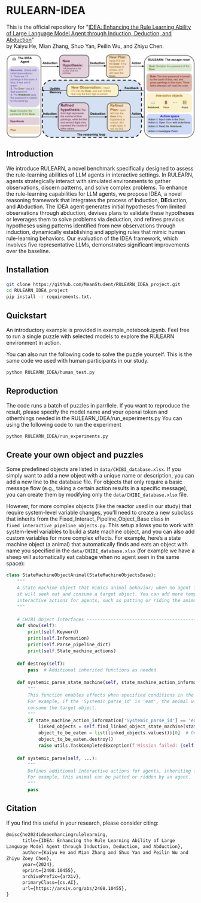 # RULEARN-IDEA
This is the official repository for "[IDEA: Enhancing the Rule Learning Ability of Large Language Model Agent through Induction, Deduction, and Abduction]([https://arxiv.org/abs/2310.01405](https://arxiv.org/abs/2408.10455))"  
by Kaiyu He, Mian Zhang, Shuo Yan, Peilin Wu, and Zhiyu Chen.

<img align="center" src="figures/RULEARN_IDEA_introduction.png" width="750">

## Introduction
We introduce RULEARN, a novel benchmark specifically designed to assess the rule-learning abilities of LLM agents in interactive settings. In RULEARN, agents strategically interact with simulated environments to gather observations, discern patterns, and solve complex problems. To enhance the rule-learning capabilities for LLM agents, we propose IDEA, a novel reasoning framework that integrates the process of **I**nduction, **DE**duction, and **A**bduction. The IDEA agent generates initial hypotheses from limited observations through abduction, devises plans to validate these hypotheses or leverages them to solve problems via deduction, and refines previous hypotheses using patterns identified from new observations through induction, dynamically establishing and applying rules that mimic human rule-learning behaviors. Our evaluation of the IDEA framework, which involves five representative LLMs, demonstrates significant improvements over the baseline.

## Installation

```bash
git clone https://github.com/MeanStudent/RULEARN_IDEA_project.git
cd RULEARN_IDEA_project
pip install -r requirements.txt.
```

## Quickstart

An introductory example is provided in example_notebook.ipynb. Feel free to run a single puzzle with selected models to explore the RULEARN environment in action.

You can also run the following code to solve the puzzle yourself. This is the same code we used with human participants in our study.

```bash
python RULEARN_IDEA/human_test.py
```

## Reproduction

The code runs a batch of puzzles in parrllele. If you want to reproduce the result, please specify the model name and your openai token and otherthings needed in the RULEARN_IDEA/run_experiments.py
You can using the following code to run the experiment
```bash
python RULEARN_IDEA/run_experiments.py
```

## Create your own object and puzzles

Some predefined objects are listed in `data/CHIBI_database.xlsx`. If you simply want to add a new object with a unique name or description, you can add a new line to the database file. For objects that only require a basic message flow (e.g., taking a certain action results in a specific message), you can create them by modifying only the `data/CHIBI_database.xlsx` file.

However, for more complex objects (like the reactor used in our study) that require system-level variable changes, you'll need to create a new subclass that inherits from the Fixed_Interact_Pipeline_Object_Base class in `fixed_interactive_pipeline_objects.py`. This setup allows you to work with system-level variables to build a state machine object, and you can also add custom variables for more complex effects.
For example, here’s a state machine object (a animal) that automatically finds and eats an object with name you specified in the `data/CHIBI_database.xlsx` (for example we have a sheep will automatically eat cabbage when no agent seen in the same space):

```python
class StateMachineObjectAnimal(StateMachineObjectsBase):
    """
    A state machine object that mimics animal behavior; when no agent is in the same space,
    it will seek out and consume a target object. You can add more template actions and 
    interactive actions for agents, such as patting or riding the animal.
    """

    # CHIBI Object Interfaces ---------------------------------------------------
    def show(self):
        print(self.Keyword)
        print(self.Information)
        print(self.Parse_pipeline_dict)
        print(self.State_machine_actions)

    def destroy(self):
        pass  # Additional inherited functions as needed

    def systemic_parse_state_machine(self, state_machine_action_information: Dict[str, Any]):
        """
        This function enables effects when specified conditions in the database are met.
        For example, if the 'Systemic_parse_id' is 'eat', the animal will locate and
        consume the target object.
        """
        if state_machine_action_information['Systemic_parse_id'] == 'eat':
            linked_objects = self.find_linked_object_state_machine(state_machine_action_information)
            object_to_be_eaten = list(linked_objects.values())[0]  # Only one target object for the "eat" action
            object_to_be_eaten.destroy()
            raise utils.TaskCompletedException(f'Mission failed: {self.get_keyword()} ate {object_to_be_eaten.get_keyword()}')

    def systemic_parse(self, ...):
        """
        Defines additional interactive actions for agents, inheriting from the base class.
        For example, this animal can be patted or ridden by an agent.
        """
        pass
```

## Citation
If you find this useful in your research, please consider citing:

```
@misc{he2024ideaenhancingrulelearning,
      title={IDEA: Enhancing the Rule Learning Ability of Large Language Model Agent through Induction, Deduction, and Abduction}, 
      author={Kaiyu He and Mian Zhang and Shuo Yan and Peilin Wu and Zhiyu Zoey Chen},
      year={2024},
      eprint={2408.10455},
      archivePrefix={arXiv},
      primaryClass={cs.AI},
      url={https://arxiv.org/abs/2408.10455}, 
}
```

